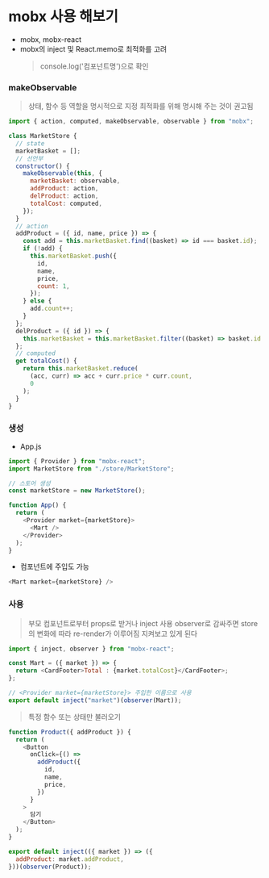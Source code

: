 # mobx 사용 해보기

- mobx, mobx-react
- mobx의 inject 및 React.memo로 최적화를 고려
  > console.log('컴포넌트명')으로 확인

### makeObservable

> 상태, 함수 등 역할을 명시적으로 지정
> 최적화를 위해 명시해 주는 것이 권고됨

```js
import { action, computed, makeObservable, observable } from "mobx";

class MarketStore {
  // state
  marketBasket = [];
  // 선언부
  constructor() {
    makeObservable(this, {
      marketBasket: observable,
      addProduct: action,
      delProduct: action,
      totalCost: computed,
    });
  }
  // action
  addProduct = ({ id, name, price }) => {
    const add = this.marketBasket.find((basket) => id === basket.id);
    if (!add) {
      this.marketBasket.push({
        id,
        name,
        price,
        count: 1,
      });
    } else {
      add.count++;
    }
  };
  delProduct = ({ id }) => {
    this.marketBasket = this.marketBasket.filter((basket) => basket.id !== id);
  };
  // computed
  get totalCost() {
    return this.marketBasket.reduce(
      (acc, curr) => acc + curr.price * curr.count,
      0
    );
  }
}
```

### 생성

- App.js

```js
import { Provider } from "mobx-react";
import MarketStore from "./store/MarketStore";

// 스토어 생성
const marketStore = new MarketStore();

function App() {
  return (
    <Provider market={marketStore}>
      <Mart />
    </Provider>
  );
}
```

- 컴포넌트에 주입도 가능

```js
<Mart market={marketStore} />
```

### 사용

> 부모 컴포넌트로부터 props로 받거나 inject 사용
> observer로 감싸주면 store의 변화에 따라 re-render가 이루어짐
> 지켜보고 있게 된다

```js
import { inject, observer } from "mobx-react";

const Mart = ({ market }) => {
  return <CardFooter>Total : {market.totalCost}</CardFooter>;
};

// <Provider market={marketStore}> 주입한 이름으로 사용
export default inject("market")(observer(Mart));
```

> 특정 함수 또는 상태만 불러오기

```js
function Product({ addProduct }) {
  return (
    <Button
      onClick={() =>
        addProduct({
          id,
          name,
          price,
        })
      }
    >
      담기
    </Button>
  );
}

export default inject(({ market }) => ({
  addProduct: market.addProduct,
}))(observer(Product));
```
